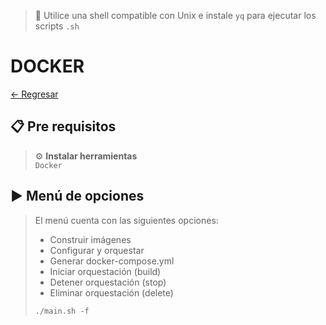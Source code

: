 > 📌 Utilice una shell compatible con Unix e instale `yq` para ejecutar los scripts `.sh`

# DOCKER

[← Regresar](../../../README.md) <br>

## 📋 Pre requisitos
> ⚙️ **Instalar herramientas**<br>
> `Docker`

## ▶️ Menú de opciones
> El menú cuenta con las siguientes opciones:
> - Construir imágenes
> - Configurar y orquestar 
> - Generar docker-compose.yml
> - Iniciar orquestación (build)
> - Detener orquestación (stop)
> - Eliminar orquestación (delete)
> ```shell script 
> ./main.sh -f
> ```
